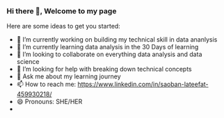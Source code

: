 ### Hi there 👋, Welcome to my page



Here are some ideas to get you started:

- 🔭 I’m currently working on building my technical skill in data ananlysis
- 🌱 I’m currently learning data analysis in the 30 Days of learning
- 👯 I’m looking to collaborate on everything data analysis and data science
- 🤔 I’m looking for help with breaking down technical concepts
- 💬 Ask me about my learning journey
- 📫 How to reach me: https://www.linkedin.com/in/saoban-lateefat-459930218/
- 😄 Pronouns: SHE/HER
- <!--
- ⚡ Fun fact: ...
-->
